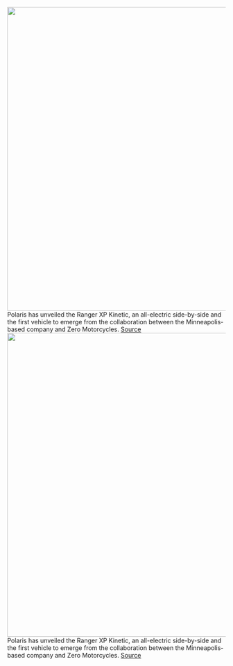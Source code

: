 <img src='https://cdn.vox-cdn.com/thumbor/YEggRh9x7cYxaAWdY1EPDpAX9pA=/0x0:2000x1334/1200x800/filters:focal(840x507:1160x827)/cdn.vox-cdn.com/uploads/chorus_image/image/70213691/2023_ranger_xp_kinetic_icy_blue_pearl_image_riding_SIX6631_04983.0.jpg' width='700px' /><br/>
Polaris has unveiled the Ranger XP Kinetic, an all-electric side-by-side and the first vehicle to emerge from the collaboration between the Minneapolis-based company and Zero Motorcycles.
<a href='https://www.theverge.com/2021/12/1/22809628/polaris-ranger-xp-kinetic-electric-utv-price-specs-zero'> Source <a/><img src='https://cdn.vox-cdn.com/thumbor/YEggRh9x7cYxaAWdY1EPDpAX9pA=/0x0:2000x1334/1200x800/filters:focal(840x507:1160x827)/cdn.vox-cdn.com/uploads/chorus_image/image/70213691/2023_ranger_xp_kinetic_icy_blue_pearl_image_riding_SIX6631_04983.0.jpg' width='700px' /><br/>
Polaris has unveiled the Ranger XP Kinetic, an all-electric side-by-side and the first vehicle to emerge from the collaboration between the Minneapolis-based company and Zero Motorcycles.
<a href='https://www.theverge.com/2021/12/1/22809628/polaris-ranger-xp-kinetic-electric-utv-price-specs-zero'> Source <a/>